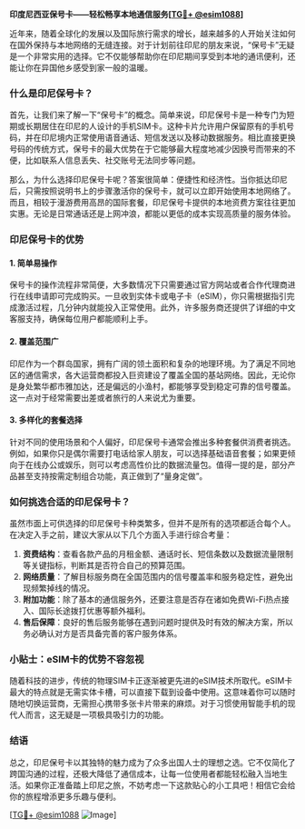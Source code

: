 **印度尼西亚保号卡——轻松畅享本地通信服务[[TG💪+ @esim1088](https://t.me/s/esim1088)]**

近年来，随着全球化的发展以及国际旅行需求的增长，越来越多的人开始关注如何在国外保持与本地网络的无缝连接。对于计划前往印尼的朋友来说，“保号卡”无疑是一个非常实用的选择。它不仅能够帮助你在印尼期间享受到本地的通讯便利，还能让你在异国他乡感受到家一般的温暖。

### 什么是印尼保号卡？

首先，让我们来了解一下“保号卡”的概念。简单来说，印尼保号卡是一种专门为短期或长期居住在印尼的人设计的手机SIM卡。这种卡片允许用户保留原有的手机号码，并在印尼境内正常使用语音通话、短信发送以及移动数据服务。相比直接更换号码的传统方式，保号卡的最大优势在于它能够最大程度地减少因换号而带来的不便，比如联系人信息丢失、社交账号无法同步等问题。

那么，为什么选择印尼保号卡呢？答案很简单：便捷性和经济性。当你抵达印尼后，只需按照说明书上的步骤激活你的保号卡，就可以立即开始使用本地网络了。而且，相较于漫游费用高昂的国际套餐，印尼保号卡提供的本地资费方案往往更加实惠。无论是日常通话还是上网冲浪，都能以更低的成本实现高质量的服务体验。

### 印尼保号卡的优势

#### 1. 简单易操作
保号卡的操作流程非常简便，大多数情况下只需要通过官方网站或者合作代理商进行在线申请即可完成购买。一旦收到实体卡或电子卡（eSIM），你只需根据指引完成激活过程，几分钟内就能投入正常使用。此外，许多服务商还提供了详细的中文客服支持，确保每位用户都能顺利上手。

#### 2. 覆盖范围广
印尼作为一个群岛国家，拥有广阔的领土面积和复杂的地理环境。为了满足不同地区的通信需求，各大运营商都投入巨资建设了覆盖全国的基站网络。因此，无论你是身处繁华都市雅加达，还是偏远的小渔村，都能够享受到稳定可靠的信号覆盖。这一点对于经常需要出差或者旅行的人来说尤为重要。

#### 3. 多样化的套餐选择
针对不同的使用场景和个人偏好，印尼保号卡通常会推出多种套餐供消费者挑选。例如，如果你只是偶尔需要打电话给家人朋友，可以选择基础语音套餐；如果更倾向于在线办公或娱乐，则可以考虑高性价比的数据流量包。值得一提的是，部分产品甚至支持按需定制组合功能，真正做到了“量身定做”。

### 如何挑选合适的印尼保号卡？

虽然市面上可供选择的印尼保号卡种类繁多，但并不是所有的选项都适合每个人。在决定入手之前，建议大家从以下几个方面入手进行综合考量：

1. **资费结构**：查看各款产品的月租金额、通话时长、短信条数以及数据流量限制等关键指标，判断其是否符合自己的预算范围。
2. **网络质量**：了解目标服务商在全国范围内的信号覆盖率和服务稳定性，避免出现频繁掉线的情况。
3. **附加功能**：除了基本的通信服务外，还要注意是否存在诸如免费Wi-Fi热点接入、国际长途拨打优惠等额外福利。
4. **售后保障**：良好的售后服务能够在遇到问题时提供及时有效的解决方案，所以务必确认对方是否具备完善的客户服务体系。

### 小贴士：eSIM卡的优势不容忽视

随着科技的进步，传统的物理SIM卡正逐渐被更先进的eSIM技术所取代。eSIM卡最大的特点就是无需实体卡槽，可以直接下载到设备中使用。这意味着你可以随时随地切换运营商，无需担心携带多张卡片带来的麻烦。对于习惯使用智能手机的现代人而言，这无疑是一项极具吸引力的功能。

### 结语

总之，印尼保号卡以其独特的魅力成为了众多出国人士的理想之选。它不仅简化了跨国沟通的过程，还极大降低了通信成本，让每一位使用者都能轻松融入当地生活。如果你正准备踏上印尼之旅，不妨考虑一下这款贴心的小工具吧！相信它会给你的旅程增添更多乐趣与便利。

[[TG💪+ @esim1088](https://t.me/s/esim1088) ![Image](https://i.postimg.cc/4NQfJmqS/Snipaste-2025-05-13-00-14-12.png)]